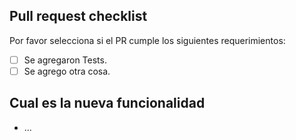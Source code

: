 ## Pull request checklist

Por favor selecciona si el PR cumple los siguientes requerimientos:

- [ ] Se agregaron Tests.
- [ ] Se agrego otra cosa.

## Cual es la nueva funcionalidad

- ...
